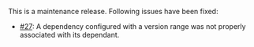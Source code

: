 This is a maintenance release. Following issues have been fixed:

  * [#27](https://github.com/jrudolph/sbt-dependency-graph/issues/27): A dependency configured with
    a version range was not properly associated with its dependant.

